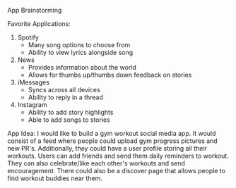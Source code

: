 App Brainstorming

Favorite Applications:
1. Spotify
    - Many song options to choose from
    - Ability to view lyrics alongside song
2. News
    - Provides information about the world
    - Allows for thumbs up/thumbs down feedback on stories
3. iMessages
    - Syncs across all devices
    - Ability to reply in a thread
5. Instagram
    - Ability to add story highlights
    - Able to add songs to stories 

App Idea:
I would like to build a gym workout social media app. It would consist of a feed where people could upload gym progress pictures and new PR's. Additionally, they could have a user profile storing all their workouts. Users can add friends and send them daily reminders to workout. They can also celebrate/like each other's workouts and send encouragement. There could also be a discover page that allows people to find workout buddies near them. 
